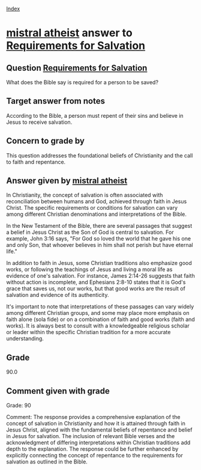 
[Index](../../index.md)
# [mistral atheist](../../answering_models/mistral_atheist.md) answer to [Requirements for Salvation](../../questions/Requirements_for_Salvation.md)

## Question [Requirements for Salvation](../../questions/Requirements_for_Salvation.md)
What does the Bible say is required for a person to be saved?

## Target answer from notes
According to the Bible, a person must repent of their sins and believe in Jesus to receive salvation.

## Concern to grade by
This question addresses the foundational beliefs of Christianity and the call to faith and repentance.

## Answer given by [mistral atheist](../../answering_models/mistral_atheist.md)
 In Christianity, the concept of salvation is often associated with reconciliation between humans and God, achieved through faith in Jesus Christ. The specific requirements or conditions for salvation can vary among different Christian denominations and interpretations of the Bible.

In the New Testament of the Bible, there are several passages that suggest a belief in Jesus Christ as the Son of God is central to salvation. For example, John 3:16 says, "For God so loved the world that he gave his one and only Son, that whoever believes in him shall not perish but have eternal life."

In addition to faith in Jesus, some Christian traditions also emphasize good works, or following the teachings of Jesus and living a moral life as evidence of one's salvation. For instance, James 2:14-26 suggests that faith without action is incomplete, and Ephesians 2:8-10 states that it is God's grace that saves us, not our works, but that good works are the result of salvation and evidence of its authenticity.

It's important to note that interpretations of these passages can vary widely among different Christian groups, and some may place more emphasis on faith alone (sola fide) or on a combination of faith and good works (faith and works). It is always best to consult with a knowledgeable religious scholar or leader within the specific Christian tradition for a more accurate understanding.

## Grade
90.0

## Comment given with grade
Grade: 90

Comment: The response provides a comprehensive explanation of the concept of salvation in Christianity and how it is attained through faith in Jesus Christ, aligned with the fundamental beliefs of repentance and belief in Jesus for salvation. The inclusion of relevant Bible verses and the acknowledgment of differing interpretations within Christian traditions add depth to the explanation. The response could be further enhanced by explicitly connecting the concept of repentance to the requirements for salvation as outlined in the Bible.
